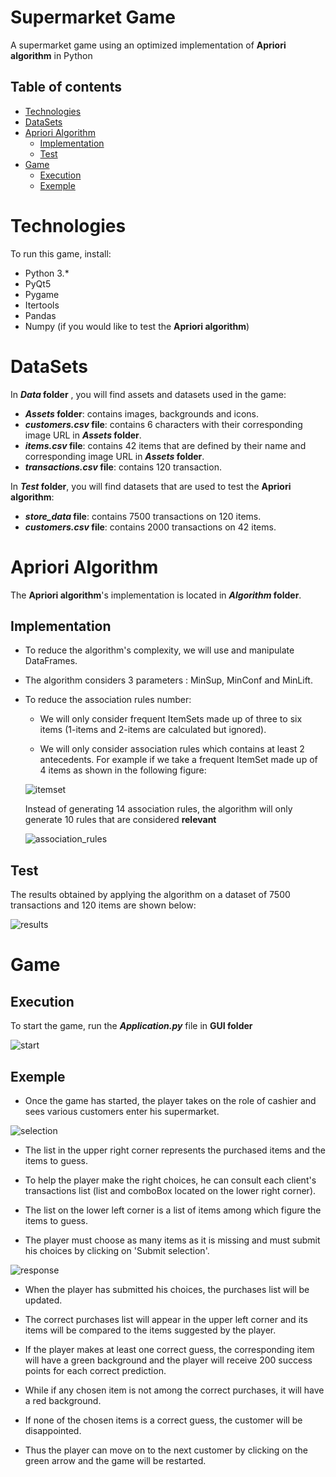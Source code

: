 # Supermarket Game
 A supermarket game using an optimized implementation of **Apriori algorithm** in Python

## Table of contents

* [Technologies](#technologies)
* [DataSets](#datasets)
* [Apriori Algorithm](#apriori-algorithm)
  * [Implementation](#implementation)
  * [Test](#test)
* [Game](#game)
  * [Execution](#execution)
  * [Exemple](#exemple)

# Technologies
To run this game, install:
* Python 3.*
* PyQt5
* Pygame
* Itertools
* Pandas
* Numpy (if you would like to test the **Apriori algorithm**)


# DataSets

In __*Data* folder__ , you will find assets and datasets used in the game: 
* __*Assets* folder__: contains images, backgrounds and icons.
* __*customers.csv* file__: contains 6 characters with their corresponding image URL in __*Assets* folder__.
* __*items.csv* file__: contains 42 items that are defined by their name and corresponding image URL in __*Assets* folder__.
* __*transactions.csv* file__: contains 120 transaction.

In __*Test* folder__, you will find datasets that are used to test the **Apriori algorithm**: 

* __*store_data* file__: contains 7500 transactions on 120 items.
* __*customers.csv* file__: contains 2000 transactions on 42 items.

# Apriori Algorithm

The  **Apriori algorithm**'s implementation is located in __*Algorithm* folder__.

## Implementation

* To reduce the algorithm's complexity, we will use and manipulate DataFrames.

* The algorithm considers 3 parameters : MinSup, MinConf and MinLift.

* To reduce the association rules number:

  * We will only consider frequent ItemSets made up of three to six items (1-items and 2-items are calculated but ignored).

  * We will only consider association rules which contains at least 2 antecedents.
   For example if we take a frequent ItemSet made up of 4 items as shown in the following figure: 

   ![itemset](/Readme_images/itemset_frequent_4_items.jpg)

     Instead of generating 14 association rules, the algorithm will only generate 10 rules that are considered **relevant**
     
   ![association_rules](/Readme_images/association_rules.jpg)

 ## Test

 The results obtained by applying the algorithm on a dataset of 7500 transactions and 120 items are shown below:
 
 ![results](/Readme_images/results1.png)

 
# Game

## Execution

To start the game, run the __*Application.py*__ file in **GUI folder**

![start](/Readme_images/start.png)

## Exemple

* Once the game has started, the player takes on the role of cashier and sees various customers enter his supermarket.

![selection](/Readme_images/selection.jpg)

* The list in the upper right corner represents the purchased items and the items to guess.

* To help the player make the right choices, he can consult each client's transactions list (list and comboBox located on the lower right corner).

* The list on the lower left corner is a list of items among which figure the items to guess.

* The player must choose as many items as it is missing and must submit his choices by clicking on 'Submit selection'.

![response](/Readme_images/response.jpg)

* When the player has submitted his choices, the purchases list will be updated.

* The correct purchases list will appear in the upper left corner and its items will be compared to the items suggested by the player.

* If the player makes at least one correct guess, the corresponding item will have a green background and the player will receive 200 success points for each correct prediction.

* While if any chosen item is not among the correct purchases, it will have a red background.

* If none of the chosen items is a correct guess, the customer will be disappointed.

* Thus the player can move on to the next customer by clicking on the green arrow and the game will be restarted.
